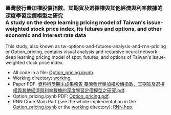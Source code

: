 ### 臺灣發行量加權股價指數、其期貨及選擇權與其他經濟與利率數據的深度學習定價模型之研究<br>A study on the deep learning pricing model of Taiwan's issue-weighted stock price index, its futures and options, and other economic and interest rate data
This study, also known as tw-options-and-futures-analysis-and-rnn-pricing or Option_pricing, contains visual analysis and recursive neural network deep learning pricing model of spot, futures, and options of Taiwan's issue-weighted stock price index.
- All code in a file: [Option_pricing.ipynb](Option_pricing.ipynb).
- Working directory: [working](Option_pricing/working).
- Paper PDF: [資料科學期末成果報告 臺灣發行量加權股價指數、其期貨及選擇權與其他經濟與利率數據的深度學習定價模型之研究.pdf](資料科學期末成果報告%20臺灣發行量加權股價指數、其期貨及選擇權與其他經濟與利率數據的深度學習定價模型之研究.pdf).
- Option_pricing.ipynb PDF: [Option_pricing.pdf](Option_pricing.pdf).
- RNN Code Main Part (see the whole implementation in the [Option_pricing.ipynb](Option_pricing.ipynb) or the [working](Option_pricing/working) directory): [RNN.hpp](Option_pricing/working/RNN.hpp).
